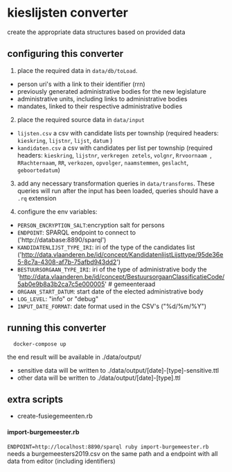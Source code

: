 # kieslijsten converter
create the appropriate data structures based on provided data

## configuring this converter
1. place the required data in `data/db/toLoad`.

 - person uri's with a link to their identifier (rrn)
 - previously generated administrative bodies for the new legislature
 - administrative units, including links to administrative bodies
 - mandates, linked to their respective administrative bodies
 

2. place the required source data in `data/input`
 -  `lijsten.csv` a csv with candidate lists per township (required headers: `kieskring`, `lijstnr`, `lijst`, `datum` )
 - `kandidaten.csv` a csv with candidates per list per township (required headers:  `kieskring`, `lijstnr`, `verkregen zetels`, `volgnr`, `Rrvoornaam `, `RRachternaam`, `RR`, `verkozen`, `opvolger`, `naamstemmen`, `geslacht`, `geboortedatum`)

3. add any necessary transformation queries in `data/transforms`. 
These queries will run after the input has been loaded, queries should have a `.rq` extension

4. configure the env variables:
- `PERSON_ENCRYPTION_SALT`:encryption salt for persons
- `ENDPOINT`: SPARQL endpoint to connect to ('http://database:8890/sparql')
- `KANDIDATENLIJST_TYPE_IRI`: iri of the type of the candidates list ('http://data.vlaanderen.be/id/concept/KandidatenlijstLijsttype/95de36e5-8c7a-4308-af7b-75afbd943dd2')
-  `BESTUURSORGAAN_TYPE_IRI`: iri of the type of administrative body the 'http://data.vlaanderen.be/id/concept/BestuursorgaanClassificatieCode/5ab0e9b8a3b2ca7c5e000005'  # gemeenteraad
- `ORGAAN_START_DATUM`:  start date of the elected administrative body
- `LOG_LEVEL`: "info" or "debug"
- `INPUT_DATE_FORMAT`: date format used in the CSV's ("%d/%m/%Y")



## running this converter
```
  docker-compose up
```

the end result will be available in ./data/output/
* sensitive data will be written to ./data/output/[date]-[type]-sensitive.ttl
* other data will be written to ./data/output/[date]-[type].ttl


## extra scripts
- create-fusiegemeenten.rb

#### import-burgemeester.rb
```ENDPOINT=http://localhost:8890/sparql ruby import-burgemeester.rb```
needs a burgemeesters2019.csv on the same path and a endpoint with all data from editor (including identifiers)
